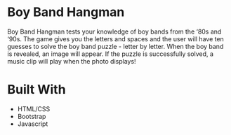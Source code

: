 # Boy Band Hangman

Boy Band Hangman tests your knowledge of boy bands from the ‘80s and ‘90s. The game gives you the letters and spaces and the user will have ten guesses to solve the boy band puzzle - letter by letter. When the boy band is revealed, an image will appear. If the puzzle is successfully solved, a music clip will play when the photo displays!

# Built With
* HTML/CSS
* Bootstrap
* Javascript